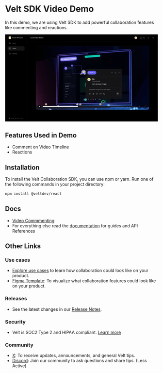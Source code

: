 # Velt SDK Video Demo

In this demo, we are using Velt SDK to add powerful collaboration features like commenting and reactions.

![Sample App Video](sample-app-video.png "Sample Video App")

## Features Used in Demo

- Comment on Video Timeline
- Reactions

## Installation

To install the Velt Collaboration SDK, you can use npm or yarn. Run one of the following commands in your project directory:

```zsh
npm install @veltdev/react
```

## Docs

- [Video Commmenting](https://docs.velt.dev/async-collaboration/comments/setup/video-player-setup/video-player-setup)
- For everything else read the [documentation](https://docs.velt.dev/get-started/overview) for guides and API References

## Other Links

### Use cases

- [Explore use cases](https://velt.dev/use-case) to learn how collaboration could look like on your product.
- [Figma Template](https://www.figma.com/community/file/1402312407969730816/velt-collaboration-kit): To visualize what collaboration features could look like on your product.

### Releases

- See the latest changes in our [Release Notes](https://docs.velt.dev/release-notes/).

### Security

- Velt is SOC2 Type 2 and HIPAA compliant. [Learn more](https://velt.dev/security)

### Community

- [X](https://x.com/veltjs): To receive updates, announcements, and general Velt tips.
- [Discord](https://discord.gg/GupvcYH27h): Join our community to ask questions and share tips. (Less Active)
